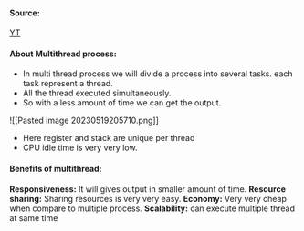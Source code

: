 #### Source:
[YT](https://www.youtube.com/watch?v=x1tg2YUCs-c&list=PLXj4XH7LcRfDrdQuJTHIPmKMpa7eYVaPm&index=15)


#### About Multithread process:

* In multi thread process we will divide a process into several tasks. each task represent a thread.
* All the thread executed simultaneously.
* So with a less amount of time we can get the output.

![[Pasted image 20230519205710.png]]

* Here register and stack are unique per thread
* CPU idle time is very very low.

#### Benefits of multithread:

**Responsiveness:** It will gives output in smaller amount of time.
**Resource sharing:** Sharing resources is very very easy.
**Economy:** Very very cheap when compare to multiple process.
**Scalability:** can execute multiple thread at same time